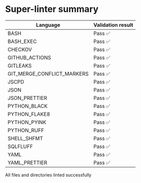 # Super-linter summary

| Language                   | Validation result |
| -------------------------- | ----------------- |
| BASH                       | Pass ✅           |
| BASH_EXEC                  | Pass ✅           |
| CHECKOV                    | Pass ✅           |
| GITHUB_ACTIONS             | Pass ✅           |
| GITLEAKS                   | Pass ✅           |
| GIT_MERGE_CONFLICT_MARKERS | Pass ✅           |
| JSCPD                      | Pass ✅           |
| JSON                       | Pass ✅           |
| JSON_PRETTIER              | Pass ✅           |
| PYTHON_BLACK               | Pass ✅           |
| PYTHON_FLAKE8              | Pass ✅           |
| PYTHON_PYINK               | Pass ✅           |
| PYTHON_RUFF                | Pass ✅           |
| SHELL_SHFMT                | Pass ✅           |
| SQLFLUFF                   | Pass ✅           |
| YAML                       | Pass ✅           |
| YAML_PRETTIER              | Pass ✅           |

All files and directories linted successfully
